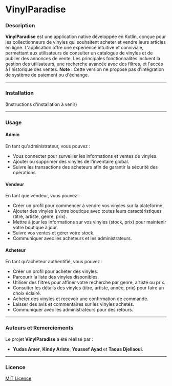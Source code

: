 # VinylParadise

### Description

**VinylParadise** est une application native développée en Kotlin, conçue pour les collectionneurs de vinyles qui souhaitent acheter et vendre leurs articles en ligne. L'application offre une expérience intuitive et conviviale, permettant aux utilisateurs de consulter un catalogue de vinyles et de publier des annonces de vente. Les principales fonctionnalités incluent la gestion des utilisateurs, une recherche avancée avec des filtres, et l'accès à l'historique des ventes. **Note** : Cette version ne propose pas d'intégration de système de paiement ou d'échange.

---

### Installation

(Instructions d'installation à venir)

---

### Usage

#### Admin
En tant qu'administrateur, vous pouvez :
- Vous connecter pour surveiller les informations et ventes de vinyles.
- Ajouter ou supprimer des vinyles de l'inventaire global.
- Suivre les transactions des acheteurs afin de garantir la sécurité des opérations.

#### Vendeur
En tant que vendeur, vous pouvez :
- Créer un profil pour commencer à vendre vos vinyles sur la plateforme.
- Ajouter des vinyles à votre boutique avec toutes leurs caractéristiques (titre, artiste, genre, prix).
- Mettre à jour les informations sur vos vinyles (stock, prix) pour maintenir votre boutique à jour.
- Suivre vos ventes et gérer votre stock.
- Communiquer avec les acheteurs et les administrateurs.

#### Acheteur
En tant qu'acheteur authentifié, vous pouvez :
- Créer un profil pour acheter des vinyles.
- Parcourir la liste des vinyles disponibles.
- Utiliser des filtres pour affiner votre recherche par genre, artiste ou prix.
- Consulter les détails des vinyles (titre, artiste, année, prix) pour faire un choix éclairé.
- Acheter des vinyles et recevoir une confirmation de commande.
- Laisser des avis et commentaires sur les vinyles achetés.
- Communiquer avec les administrateurs pour des retours.

---

### Auteurs et Remerciements

Le projet **VinylParadise** a été réalisé par :
- **Yudas Amer**, **Kindy Ariste**, **Youssef Ayad** et **Taous Djellaoui**.

---
### Licence
[MIT Licence](https://opensource.org/license/MIT)

